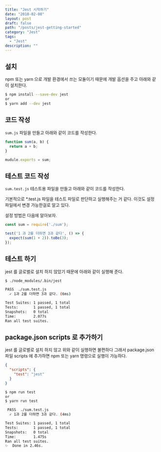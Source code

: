 ```yaml
---
title: "Jest 시작하기"
date: "2018-02-08"
layout: post
draft: false
path: "/posts/jest-getting-started"
category: "Jest"
tags: 
  - "Jest"
description: ""  
---
```


## 설치

npm 또는 yarn 으로 개발 환경에서 쓰는 모듈이기 때문에 개발 옵션을 주고 아래와 같이 설치한다.

```bash
$ npm install --save-dev jest
or
$ yarn add --dev jest
```

## 코드 작성

`sum.js` 파일을 만들고 아래와 같이 코드를 작성한다.

```js
function sum(a, b) {
  return a + b;
}

mudule.exports = sum;
```

## 테스트 코드 작성

`sum.test.js` 테스트용 파일을 만들고 아래와 같이 코드를 작성한다.

기본적으로 \*.test.js 파일을 테스트 파일로 판단하고 실행해주는 거 같다. 이것도 설정 파일에서 변경 가능한걸로 알고 있다.

설정 방법은 다음에 알아보자.

```js
const sum = require('./sum');

test('1 과 2를 더하면 3과 같다', () => {
  expect(sum(1 + 2)).toBe(3);
});
```

## 테스트 하기

jest 를 글로벌로 설치 하지 않았기 때문에 아래와 같이 실행해 준다.

```bash
$ ./node_modules/.bin/jest

PASS  ./sum.test.js
  ✓ 1과 2를 더하면 3과 같다. (6ms)

Test Suites: 1 passed, 1 total
Tests:       1 passed, 1 total
Snapshots:   0 total
Time:        2.077s
Ran all test suites.
```

## package.json scripts 로 추가하기

jest 를 글로벌로 설치 하지 않고 위와 같이 실행하면 불편하다 그래서 package.json 파일 scripts 에 추가하면 npm 또는 yarn 명령으로 실행이 가능하다.

```json
{
  "scripts": {
    "test": "jest"
  }
}
```

```bash
$ npm run test
or
$ yarn run test

 PASS  ./sum.test.js
  ✓ 1과 2를 더하면 3과 같다. (4ms)

Test Suites: 1 passed, 1 total
Tests:       1 passed, 1 total
Snapshots:   0 total
Time:        1.475s
Ran all test suites.
✨  Done in 2.46s.
```
